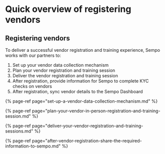 # Quick overview of registering vendors

## Registering vendors

To deliver a successful vendor registration and training experience, Sempo works with our partners to:

1. Set up your vendor data collection mechanism
2. Plan your vendor registration and training session
3. Deliver the vendor registration and training session 
4. After registration, provide information for Sempo to complete KYC checks on vendors
5. After registration, sync vendor details to the Sempo Dashboard

{% page-ref page="set-up-a-vendor-data-collection-mechanism.md" %}

{% page-ref page="plan-your-vendor-in-person-registration-and-training-session.md" %}

{% page-ref page="deliver-your-vendor-registration-and-training-sessions.md" %}

{% page-ref page="after-vendor-registration-share-the-required-information-to-sempo.md" %}



